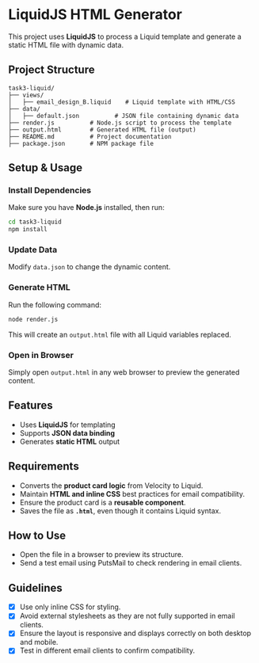 # LiquidJS HTML Generator

This project uses **LiquidJS** to process a Liquid template and generate a static HTML file with dynamic data.

## Project Structure
```
task3-liquid/
├── views/
│   ├── email_design_B.liquid    # Liquid template with HTML/CSS
├── data/
│   ├── default.json          # JSON file containing dynamic data
├── render.js          # Node.js script to process the template
├── output.html        # Generated HTML file (output)
├── README.md          # Project documentation
├── package.json       # NPM package file
```

## Setup & Usage

### Install Dependencies
Make sure you have **Node.js** installed, then run:
```sh
cd task3-liquid
npm install
```

### Update Data
Modify `data.json` to change the dynamic content.

### Generate HTML
Run the following command:
```sh
node render.js
```
This will create an `output.html` file with all Liquid variables replaced.

### Open in Browser
Simply open `output.html` in any web browser to preview the generated content.

## Features
- Uses **LiquidJS** for templating
- Supports **JSON data binding**
- Generates **static HTML** output

## Requirements  
- Converts the **product card logic** from Velocity to Liquid.  
- Maintain **HTML and inline CSS** best practices for email compatibility.  
- Ensure the product card is a **reusable component**.  
- Saves the file as **`.html`**, even though it contains Liquid syntax.  

## How to Use  
-  Open the file in a browser to preview its structure.
- Send a test email using PutsMail to check rendering in email clients.

## Guidelines 
- [x] Use only inline CSS for styling.
- [x] Avoid external stylesheets as they are not fully supported in email clients.
- [x] Ensure the layout is responsive and displays correctly on both desktop and mobile.
- [x] Test in different email clients to confirm compatibility.